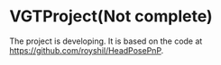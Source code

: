 # VGTProject(Not complete)

The project is developing. It is based on the code at https://github.com/royshil/HeadPosePnP.
